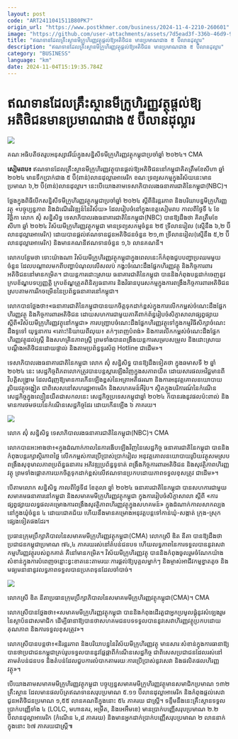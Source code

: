 ```yaml
---
layout: post
code: "ART2411041511B80PK7"
origin_url: "https://www.postkhmer.com/business/2024-11-4-2210-260601"
image: "https://github.com/user-attachments/assets/7d5ead3f-336b-46d9-94b3-ada8c12415ee"
title: "ឥណទាន​ដែល​គ្រឹះស្ថាន​មីក្រូ​ហិរញ្ញវត្ថុ​ផ្តល់​ឱ្យ​អតិថិជន​ មាន​ប្រមាណ​ជាង ៥ ប៊ីលាន​ដុល្លារ"
description: "​​ឥណទាន​ដែល​គ្រឹះស្ថាន​មីក្រូ​ហិរញ្ញវត្ថុ​ផ្តល់​ឱ្យ​អតិថិជន​ មាន​ប្រមាណ​ជាង ៥ ប៊ីលាន​ដុល្លារ​"
category: "BUSINESS"
language: "km"
date: 2024-11-04T15:19:35.784Z
---
```


# ឥណទាន​ដែល​គ្រឹះស្ថាន​មីក្រូ​ហិរញ្ញវត្ថុ​ផ្តល់​ឱ្យ​អតិថិជន​ មាន​ប្រមាណ​ជាង ៥ ប៊ីលាន​ដុល្លារ

![](https://github.com/user-attachments/assets/8128e56f-440e-4b93-9512-7cdf74e13c3a)

គណៈ​អធិបតី​ថត​រូប​អនុស្សាវរីយ៍​ក្នុង​សន្និសីទ​មីក្រូ​ហិរញ្ញវត្ថុ​កម្ពុជា​ប្រចាំ​ឆ្នាំ ២០២៤។ CMA

**សៀមរាប៖** ឥណទាន​ដែល​គ្រឹះស្ថាន​មីក្រូ​ហិរញ្ញវត្ថុ ​បាន​ផ្តល់​ឱ្យ​អតិថិជន​នៅ​កម្ពុជា​គិត​ត្រឹម​ខែ​សីហា ឆ្នាំ ២០២៤ មាន​ទឹក​ប្រាក់​ជាង ៥ ប៊ី(ពាន់​)​លាន​ដុល្លារ​អាមេរិក ខណៈ​ទ្រព្យ​សកម្ម​ក្នុង​វិស័យ​នេះ​មាន​ប្រមាណ ៦,២ ប៊ី​(ពាន់​)លាន​ដុល្លារ។ នេះ​បើ​យោង​តាម​ទេសាភិបាល​រង​ធនាគារ​ជាតិ​នៃ​កម្ពុជា​(NBC)។

ថ្លែង​ក្នុង​ពិធី​បើក​សន្និសីទ​មីក្រូ​ហិរញ្ញវត្ថុ​កម្ពុជា​ប្រចាំ​ឆ្នាំ ២០២៤ ស្តីពី​និរន្តរភាព និង​បរិយាបន្ន​មីក្រូ​ហិរញ្ញវត្ថុ «បច្ចុប្បន្ន​ភាព និង​ដំណើរ​វិវឌ្ឍន៍​នៃ​វិស័យ​» ដែល​រៀបចំ​នៅ​ក្នុង​ខេត្ត​សៀមរាប កាល​ពី​ថ្ងៃ​ទី​ ៤ ខែ​វិច្ឆិកា លោក ស៊ុំ សន្និសិទ្ធ ទេសាភិបាល​រង​ធនាគារ​ជាតិ​នៃ​កម្ពុជា​(NBC) បាន​ឱ្យ​ដឹង​ថា គិត​ត្រឹម​ខែ​សីហា ឆ្នាំ ២០២៤ វិស័យ​មីក្រូ​ហិរញ្ញវត្ថុកម្ពុជា​ មាន​ទ្រព្យ​សកម្ម​ចំនួន ២៥ ទ្រីលានរៀល (ស្មើ​នឹង ៦,២ ប៊ី​លាន​ដុល្លារ​អាមេរិក) ដោយ​បាន​ផ្តល់​ឥណទាន​ជូន​អតិថិជន​ចំនួន ២១,៣ ទ្រីលានរៀល​(​ស្មើ​នឹង ៥,២ ប៊ី​លាន​ដុល្លារ​អាមេរិក) និង​មាន​គណនី​ឥណទាន​ចំនួន ១,៦ លាន​គណនី។

លោក​បន្ថែម​ថា ទោះ​យ៉ាង​ណា វិស័យ​មីក្រូ​ហិរញ្ញវត្ថុ​កម្ពុជា​ក្នុង​​ពេល​នេះ​ក៏​កំពុង​ជួប​បញ្ហា​ប្រឈម​មួយ​ចំនួន ដែល​បណ្តាល​មក​ពី​បញ្ហា​បំណុល​លើស​លប់ កង្វះ​ចំណេះ​ដឹង​ផ្នែក​ហិរញ្ញវត្ថុ និង​កិច្ច​ការពារ​អតិថិជន​នៅ​មាន​កម្រិត។ ជា​យន្តការ​ដោះស្រាយ ធនាគារ​ជាតិ​នៃ​កម្ពុជា បាន​និង​កំពុង​បន្ត​ដាក់​ចេញ​នូវ​ក្របខ័ណ្ឌ​បទ​ប្បញ្ញត្តិ ក្របខ័ណ្ឌ​ត្រួត​ពិនិត្យ​ធនាគារ និង​វិធាន​បុរេសកម្ម​ក្នុង​ការ​ពង្រឹង​កិច្ច​ការពារ​អតិថិជន ស្រប​តាម​ការ​រីកចម្រើន​នៃ​ប្រព័ន្ធ​ធនាគារ​នៅ​កម្ពុជា។

លោក​បាន​ថ្លែង​ថា៖«​ធនាគារ​ជាតិ​នៃ​កម្ពុជា​បាន​យក​ចិត្ត​ទុក​ដាក់​ខ្ពស់​ក្នុង​ការ​លើក​កម្ពស់​ចំណេះដឹង​ផ្នែក​ហិរញ្ញវត្ថុ និង​កិច្ចការពារ​អតិថិជន ដោយ​សហការ​ជាមួយ​ភាគី​ពាក់ព័ន្ធ​រៀបចំ​សិក្ខាសាលា​ផ្សព្វផ្សាយ​ស្តីពី«វិស័យ​មីក្រូ​ហិរញ្ញវត្ថុ​នៅ​កម្ពុជា» ការ​បញ្ជ្រាប​ចំណេះដឹង​ផ្នែក​ហិរញ្ញវត្ថុ​ទៅ​ក្នុង​កម្មវិធី​សិក្សា​ចំណេះដឹង​ទូទៅ យុទ្ធនាការ «តោះ!និយាយ​ពី​លុយ៖ តក់ៗ​ពេញ​បំពង់​» និង​ការ​លើក​កម្ពស់​ចំណេះ​ដឹង​ផ្នែក​ហិរញ្ញវត្ថុ​ដល់​ស្រ្តី និង​សហគ្រិន​ភាព​ស្ត្រី ព្រម​ទាំង​បាន​ពង្រឹង​យន្តការ​សម្រប​សម្រួល និង​ដោះ​ស្រាយបណ្តឹង​អតិថិជន​ដោយ​ផ្ទាល់ និង​តាម​ប្រព័ន្ធ​ទូរស័ព្ទ Hotline ជាដើម»។

ទេសាភិបាល​រង​ធនាគារ​ជាតិ​នៃ​កម្ពុជា លោក ស៊ុំ សន្និសិទ្ធ បាន​ឱ្យ​ដឹង​ទៀត​ថា ក្នុង​ឆមាស​ទី ២ ឆ្នាំ ២០២៤ នេះ ​សេដ្ឋកិច្ច​ពិភពលោក​ត្រូវ​បាន​បន្ត​ស្តារ​ឡើង​វិញ​ក្នុង​សភាព​យឺត ដោយសារ​ផល​អវិជ្ជមាន​ពី​វិបត្តិ​សង្គ្រាម ដែល​ជំរុញ​ឱ្យ​មាន​ការ​កើន​ឡើង​ខ្ពស់​នៃ​អត្រា​អតិផរណា និង​ការ​អនុវត្ត​គោល​នយោបាយ​រូបិយវត្ថុ​ចង្អៀត ជា​ពិសេស​នៅ​សហរដ្ឋ​អាមេរិក និង​សហគមន៍​អឺរ៉ុប។ ស្ថិត​ក្នុង​បរិការណ៍​នៃ​កំណើន​សេដ្ឋកិច្ច​ក្នុង​ល្បឿន​យឺត​ជា​សកល​នេះ សេដ្ឋកិច្ច​ប្រទេស​កម្ពុជា​ឆ្នាំ ២០២៤ ក៏​បាន​រង​នូវ​ផល​ប៉ះពាល់ និង​មាន​ការ​ថមថយ​នៃ​កំណើន​សេដ្ឋកិច្ច​ដែរ ដោយ​កើន​ឡើង ៦ ភាគរយ។

![](https://github.com/user-attachments/assets/f619f6de-c286-4667-ac5a-51d4424bfa8b)

លោក ស៊ុំ សន្និសិទ្ធ ទេសាភិបាល​រង​ធនាគារ​ជាតិ​នៃ​កម្ពុជា​(NBC)។ CMA

លោក​បាន​អះអាង​ថា៖​«​ក្នុង​ដំណាក់កាល​នៃ​ការ​ងើប​ឡើង​វិញ​នៃ​សេដ្ឋកិច្ច ធនាគារ​ជាតិ​នៃ​កម្ពុជា បាន​និង​កំពុង​បន្ត​រក្សា​ស្ថិរភាព​ថ្លៃ លើក​កម្ពស់​ការ​ប្រើប្រាស់​ប្រាក់​រៀល អនុវត្ត​គោល​នយោបាយ​រូបិយវត្ថុ​សមស្រប ពង្រឹង​សុខុមាលភាព​ប្រព័ន្ធ​ធនាគារ អភិវឌ្ឍ​ប្រព័ន្ធ​ទូទាត់ ពង្រឹង​កិច្ចការពារ​អតិថិជន និង​សុវត្ថិភាព​ហិរញ្ញវត្ថុ ព្រម​ទាំង​ផ្តោត​ការ​យក​ចិត្ត​ទុកដាក់​ខ្ពស់​លើ​ឥណទាន​ប្រកប​ដោយ​ភាព​ទទួល​ខុស​ត្រូវ ជា​ដើម»។

បើតាម​លោក សន្និសិទ្ធ កាល​ពី​ថ្ងៃទី៨ ខែ​តុលា ឆ្នាំ ២០២៤ ធនាគារ​ជាតិ​នៃ​កម្ពុជា បាន​សហការ​ជាមួយ​សមាគម​ធនាគារ​នៅ​កម្ពុជា និង​សមាគម​មីក្រូ​ហិរញ្ញវត្ថុ​កម្ពុជា ក្នុង​ការ​រៀបចំ​សិក្ខាសាលា ស្តីពី «ការ​ផ្សព្វផ្សាយ​លទ្ធផល​គម្រោង​ការ​ពង្រឹង​សុវត្ថិភាព​ហិរញ្ញវត្ថុ​ក្នុង​សហគមន៍» ក្នុង​ដំណាក់​កាល​សាកល្បង​នៅ​ក្នុង​ឃុំ​ចំនួន ៤ ដោយ​ជោគជ័យ ហើយ​នឹង​មាន​គម្រោង​អនុវត្ត​បន្ត​ទៅ​កាន់​ឃុំ-​សង្កាត់ ក្រុង-​ស្រុក​ផ្សេង​ទៀត​ផង​ដែរ។

ប្រធាន​ក្រុម​ប្រឹក្សាភិបាល​នៃ​សមាគម​មីក្រូ​ហិរញ្ញវត្ថុ​កម្ពុជា(CMA) លោកស្រី​ ឌិត នីតា បាន​ឱ្យ​ដឹង​ថា ប្រជាជន​កម្ពុជា​ប្រមាណ ៧៤,៤ ភាគរយ​រស់​នៅ​តំបន់​ជនបទ ហើយ​លទ្ធភាព​នៃ​ការ​ទទួល​បាន​នូវ​សេវាកម្ម​ហិរញ្ញវត្ថុ​របស់​ពួកគាត់ គឺ​នៅ​មាន​កម្រិត។ វិស័យ​មីក្រូ​ហិរញ្ញវត្ថុ បាន​និង​កំពុង​ចូលរួម​ចំណែក​យ៉ាង​សំខាន់​ក្នុង​ការ​បំពេញ​ចន្លោះ​ខ្វះខាត​នេះ​តាម​រយៈ​ការ​ផ្តល់​ឱ្យ​បុគ្គល​ម្នាក់ៗ និង​ម្ចាស់​អាជីវកម្ម​ខ្នាត​តូច និង​មធ្យម​នានា​នូវ​លទ្ធភាព​ទទួល​បាន​ប្រភព​ទុន​ដែល​ចាំបាច់។

![](https://github.com/user-attachments/assets/5f50f5cb-4030-4e88-90fa-b1e29b50c474)

លោកស្រី​ ឌិត នីតាប្រធាន​ក្រុម​ប្រឹក្សាភិបាល​នៃ​សមាគម​មីក្រូ​ហិរញ្ញវត្ថុ​កម្ពុជា(CMA)។ CMA

លោកស្រី​បាន​ថ្លែង​ថា៖​«​សមាគម​មីក្រូ​ហិរញ្ញវត្ថុ​កម្ពុជា បាន​និង​កំពុង​ដើរតួ​ជា​អ្នក​ប្រមូល​ផ្តុំ​នូវ​សំឡេង​រួម​នៃ​ស្ថាប័ន​ជា​សមាជិក ដើម្បី​ធានា​ឱ្យ​បាន​ថា​សហគម​ជនបទ​ទទួល​បាន​នូវ​សេវា​ហិរញ្ញវត្ថុ​ប្រកប​ដោយ​គុណភាព និង​ការ​ទទួល​ខុសត្រូវ»។

លោកស្រី​បាន​បន្ត​ថា៖​«​និរន្ដរភាព និង​បរិយាបន្ន​នៃ​វិស័យ​មីក្រូហិរញ្ញវត្ថុ មាន​សារៈ​សំខាន់​ក្នុង​ការ​ធានា​ឱ្យ​បាន​ថា​ប្រជាជន​កម្ពុជា​គ្រប់​រូប​ទទួល​បាន​នូ​វផ្លែផ្កា​ពី​កំណើន​សេដ្ឋកិច្ច ជា​ពិសេស​ប្រជាជន​ដែល​រស់​នៅ​តាម​តំបន់​ជនបទ និង​តំបន់​ដែល​ជួប​ការ​លំបាក​តាម​រយៈ​ការ​ប្រើប្រាស់​នូវ​សេវា និង​ផលិតផល​ហិរញ្ញវត្ថុ»។

បើ​យោង​តាម​សមាគម​មីក្រូហិរញ្ញវត្ថុ​កម្ពុជា បច្ចុប្បន្ន​សមាគម​មីក្រូ​ហិរញ្ញវត្ថុ​មាន​សមាជិក​ប្រមាណ ១៣២ គ្រឹះស្ថាន ដែល​មាន​ផលប័ត្រ​ឥណទាន​សរុប​ប្រមាណ ៥.១១ ប៊ី​លាន​ដុល្លា​អាមេរិក និង​កំពុង​ផ្តល់​សេវា​ជូន​អតិថិជន​ប្រមាណ ១,៥៥ លាន​គណនី​ក្នុង​នោះ ៥៤ ​ភាគរយ ជា​ស្រ្តី។ ទន្ទឹម​នឹង​នេះ​គ្រឹះស្ថានទទួល​ប្រាក់​បញ្ញើ​ទាំង ៤ (LOLC, មហានគរ, អម្រឹត, និង​អេអឹមខេ) មាន​ប្រាក់​បញ្ញើ​សរុប​ប្រមាណ ២.២ ប៊ីលាន​ដុល្លា​អាមេរិក (កំណើន ៤,៨ ​ភាគរយ​) និង​មាន​អ្នក​ដាក់​ប្រាក់​បញ្ញើ​សរុប​ប្រមាណ ២ លាន​នាក់ ក្នុង​នោះ ៦៧​ ភាគរយ​ជាស្រ្តី៕